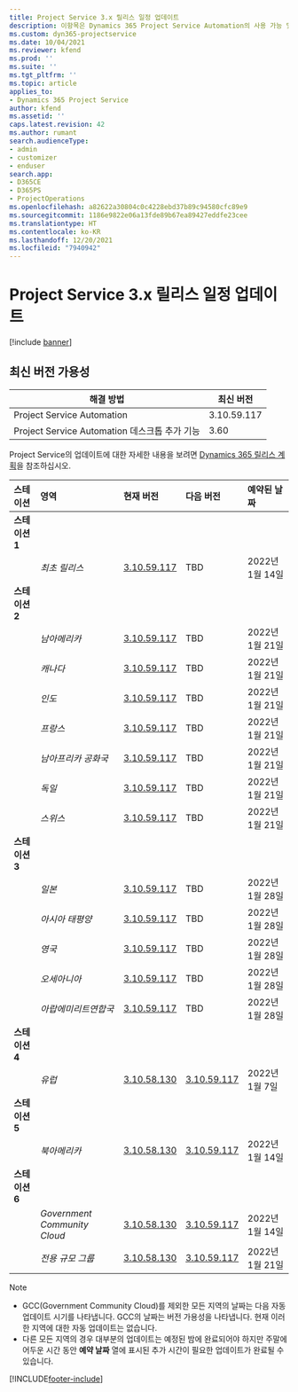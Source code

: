 ```yaml
---
title: Project Service 3.x 릴리스 일정 업데이트
description: 이항목은 Dynamics 365 Project Service Automation의 사용 가능 및 향후 릴리스에 대한 정보를 제공합니다.
ms.custom: dyn365-projectservice
ms.date: 10/04/2021
ms.reviewer: kfend
ms.prod: ''
ms.suite: ''
ms.tgt_pltfrm: ''
ms.topic: article
applies_to:
- Dynamics 365 Project Service
author: kfend
ms.assetid: ''
caps.latest.revision: 42
ms.author: rumant
search.audienceType:
- admin
- customizer
- enduser
search.app:
- D365CE
- D365PS
- ProjectOperations
ms.openlocfilehash: a82622a30804c0c4228ebd37b89c94580cfc89e9
ms.sourcegitcommit: 1186e9822e06a13fde89b67ea89427eddfe23cee
ms.translationtype: HT
ms.contentlocale: ko-KR
ms.lasthandoff: 12/20/2021
ms.locfileid: "7940942"
---
```

# <a name="update-release-schedule-for-project-service-3x"></a>Project Service 3.x 릴리스 일정 업데이트

[!include [banner](../includes/psa-now-project-operations.md)]

## <a name="latest-version-availability"></a>최신 버전 가용성

| 해결 방법  | 최신 버전 |
|-------|----|
| Project Service Automation    | 3.10.59.117 |
| Project Service Automation 데스크톱 추가 기능                | 3.60          |

Project Service의 업데이트에 대한 자세한 내용을 보려면 [Dynamics 365 릴리스 계획](/dynamics365/release-plans/)을 참조하십시오. 

| 스테이션  | 영역 | 현재 버전 | 다음 버전 |  예약된 날짜
| :---   | :---   | :---   | :---   |:---   |         
|<strong>스테이션 1</strong> | |  |  | |
| | <i>최초 릴리스</i> | [3.10.59.117](whats-new-ur-38.md) | TBD | 2022년 1월 14일
|<strong>스테이션 2</strong> | |  |  | |
| | <i>남아메리카</i> | [3.10.59.117](whats-new-ur-38.md) | TBD | 2022년 1월 21일
| | <i>캐나다</i> | [3.10.59.117](whats-new-ur-38.md) | TBD | 2022년 1월 21일
| | <i>인도</i> | [3.10.59.117](whats-new-ur-38.md) | TBD | 2022년 1월 21일
| | <i>프랑스</i> | [3.10.59.117](whats-new-ur-38.md) | TBD | 2022년 1월 21일
| | <i>남아프리카 공화국</i> | [3.10.59.117](whats-new-ur-38.md) | TBD | 2022년 1월 21일
| | <i>독일</i> | [3.10.59.117](whats-new-ur-38.md) | TBD | 2022년 1월 21일
| | <i>스위스</i> | [3.10.59.117](whats-new-ur-38.md) | TBD | 2022년 1월 21일
|<strong>스테이션 3</strong> | |  |  | |
| | <i>일본</i> | [3.10.59.117](whats-new-ur-38.md) | TBD | 2022년 1월 28일
| | <i>아시아 태평양</i> | [3.10.59.117](whats-new-ur-38.md) | TBD | 2022년 1월 28일
| | <i>영국</i> | [3.10.59.117](whats-new-ur-38.md) | TBD | 2022년 1월 28일
| | <i>오세아니아</i> | [3.10.59.117](whats-new-ur-38.md) | TBD | 2022년 1월 28일
| | <i>아랍에미리트연합국</i> | [3.10.59.117](whats-new-ur-38.md) | TBD | 2022년 1월 28일
|<strong>스테이션 4</strong> | |  |  | |
| | <i>유럽</i> | [3.10.58.130](whats-new-ur-37-5.md) | [3.10.59.117](whats-new-ur-38.md) | 2022년 1월 7일
|<strong>스테이션 5</strong> | |  |  | |
| | <i>북아메리카</i> | [3.10.58.130](whats-new-ur-37-5.md) | [3.10.59.117](whats-new-ur-38.md) | 2022년 1월 14일
|<strong>스테이션 6</strong> | |  |  | |
| | <i>Government Community Cloud</i> | [3.10.58.130](whats-new-ur-37-5.md) | [3.10.59.117](whats-new-ur-38.md) | 2022년 1월 14일
| | <i>전용 규모 그룹</i> | [3.10.58.130](whats-new-ur-37-5.md) | [3.10.59.117](whats-new-ur-38.md) | 2022년 1월 21일



>[!Note]
> - GCC(Government Community Cloud)를 제외한 모든 지역의 날짜는 다음 자동 업데이트 시기를 나타냅니다. GCC의 날짜는 버전 가용성을 나타냅니다. 현재 이러한 지역에 대한 자동 업데이트는 없습니다.
> - 다른 모든 지역의 경우 대부분의 업데이트는 예정된 밤에 완료되어야 하지만 주말에 어두운 시간 동안 **예약 날짜** 열에 표시된 추가 시간이 필요한 업데이트가 완료될 수 있습니다.


[!INCLUDE[footer-include](../includes/footer-banner.md)]

